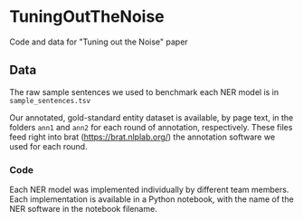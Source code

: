 # TuningOutTheNoise
Code and data for "Tuning out the Noise" paper

## Data
The raw sample sentences we used to benchmark each NER model is in `sample_sentences.tsv`

Our annotated, gold-standard entity dataset is available, by page text, in the folders `ann1` and `ann2` for each round of annotation, respectively. These files feed right into brat (https://brat.nlplab.org/) the annotation software we used for each round.


### Code
Each NER model was implemented individually by different team members. Each implementation is available in a Python notebook, with the name of the NER software in the notebook filename.
